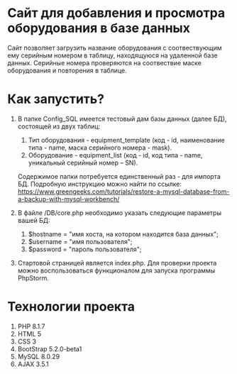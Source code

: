 # Сайт для добавления и просмотра оборудования в базе данных
Сайт позволяет загрузить название оборудования с соотвествующим ему серийным номером в таблицу, находящуюся на удаленной базе данных.
Серийные номера проверяются на соотвествие маске оборудования и повторения в таблице.
# Как запустить?
1. В папке Config_SQL имеется тестовый дам базы данных (далее БД), состоящей из двух таблиц:
   1. Тип оборудования - equipment_template (код - id, наименование типа - name, маска серийного номера - mask).
   2. Оборудование - equipment_list (код - id, код типа - name, уникальный серийный номер – SN).

   Содержимое папки потребуется единственный раз - для импорта БД. Подробную инструкцию можно найти по ссылке: https://www.greengeeks.com/tutorials/restore-a-mysql-database-from-a-backup-with-mysql-workbench/
2. В файле /DB/core.php необходимо указать следующие параметры вашей БД:
    1. $hostname = "имя хоста, на котором находится база данных"; 
    2. $username = "имя пользователя";
    3. $password = "пароль пользователя";
3. Стартовой страницей является index.php. Для проверки проекта можно воспользоваться функционалом для запуска программы PhpStorm.
# Технологии проекта
1. PHP 8.1.7
2. HTML 5
3. CSS 3
4. BootStrap 5.2.0-beta1
5. MySQL 8.0.29
6. AJAX 3.5.1

